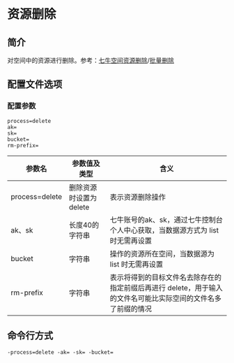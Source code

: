 # 资源删除

## 简介
对空间中的资源进行删除。参考：[七牛空间资源删除](https://developer.qiniu.com/kodo/api/1257/delete)/[批量删除](https://developer.qiniu.com/kodo/api/1250/batch)

## 配置文件选项

### 配置参数
```
process=delete  
ak=
sk=
bucket=
rm-prefix=
```  
|参数名|参数值及类型 | 含义|  
|-----|-------|-----|  
|process=delete| 删除资源时设置为delete| 表示资源删除操作|  
|ak、sk|长度40的字符串|七牛账号的ak、sk，通过七牛控制台个人中心获取，当数据源方式为 list 时无需再设置|  
|bucket| 字符串| 操作的资源所在空间，当数据源为 list 时无需再设置|  
|rm-prefix| 字符串| 表示将得到的目标文件名去除存在的指定前缀后再进行 delete，用于输入的文件名可能比实际空间的文件名多了前缀的情况|  

## 命令行方式
```
-process=delete -ak= -sk= -bucket=  
```
